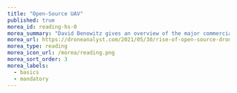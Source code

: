 ```yaml
---
title: "Open-Source UAV"
published: true
morea_id: reading-hs-0
morea_summary: "David Benowitz gives an overview of the major commercial Open Source UAV systems"
morea_url: https://droneanalyst.com/2021/05/30/rise-of-open-source-drones
morea_type: reading
morea_icon_url: /morea/reading.png
morea_sort_order: 3
morea_labels:
  - basics
  - mandatory
---
```


